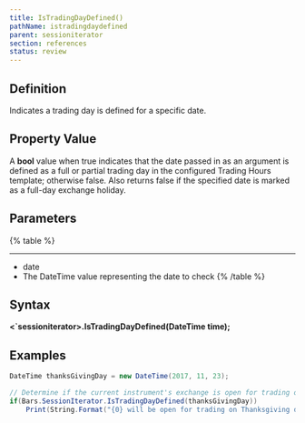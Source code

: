 ```yaml
---
title: IsTradingDayDefined()
pathName: istradingdaydefined
parent: sessioniterator
section: references
status: review
---
```


## Definition

Indicates a trading day is defined for a specific date.

## Property Value

A **bool** value when true indicates that the date passed in as an argument is defined as a full or partial trading day in the configured Trading Hours template; otherwise false. Also returns false if the specified date is marked as a full-day exchange holiday.

## Parameters

{% table %}

---

* date
* The DateTime value representing the date to check
{% /table %}

## Syntax

**<`sessioniterator>.IsTradingDayDefined(DateTime time);**

## Examples

```csharp
DateTime thanksGivingDay = new DateTime(2017, 11, 23);

// Determine if the current instrument's exchange is open for trading on Thanksgiving day in 2017
if(Bars.SessionIterator.IsTradingDayDefined(thanksGivingDay))
    Print(String.Format("{0} will be open for trading on Thanksgiving day, {1}", Instrument.MasterInstrument.Name, thanksGivingDay.Date));
```
